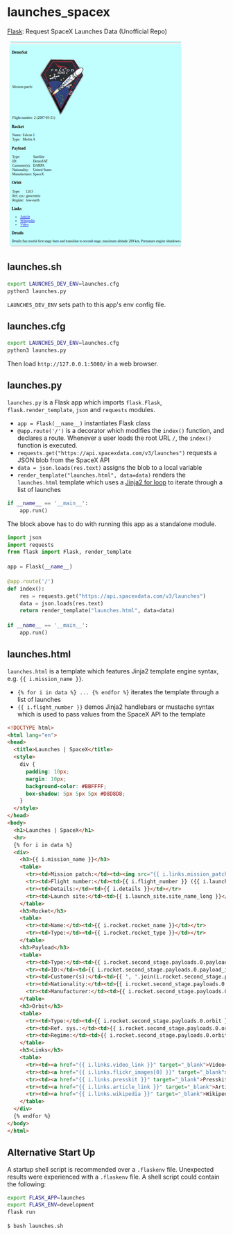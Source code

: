 # launches_spacex
[Flask](https://pypi.org/project/Flask/): Request SpaceX Launches Data (Unofficial Repo)

![capture]

## launches.sh

```bash
export LAUNCHES_DEV_ENV=launches.cfg
python3 launches.py
```
`LAUNCHES_DEV_ENV` sets path to this app's env config file.

## launches.cfg

```bash
export LAUNCHES_DEV_ENV=launches.cfg
python3 launches.py
```

Then load `http://127.0.0.1:5000/` in a web browser.

## launches.py

`launches.py` is a Flask app which imports `flask.Flask`, `flask.render_template`, `json` and `requests` modules.

 - `app = Flask(__name__)` instantiates Flask class
 - `@app.route('/')` is a decorator which modifies the `index()` function, and declares a route. Whenever a user loads the root URL `/`, the `index()` function is executed.
 - `requests.get("https://api.spacexdata.com/v3/launches")` requests a JSON blob from the SpaceX API
 - `data = json.loads(res.text)` assigns the blob to a local variable
 - `render_template("launches.html", data=data)` renders the `launches.html` template which uses a [Jinja2 for loop](http://jinja.pocoo.org/docs/2.10/templates/#for) to iterate through a list of launches

```py
if __name__ == '__main__':
    app.run()
```

The block above has to do with running this app as a standalone module.

```py
import json
import requests
from flask import Flask, render_template

app = Flask(__name__)

@app.route('/')
def index():
    res = requests.get("https://api.spacexdata.com/v3/launches")
    data = json.loads(res.text)
    return render_template("launches.html", data=data)

if __name__ == '__main__':
    app.run()
```

## launches.html

`launches.html` is a template which features Jinja2 template engine syntax, e.g. `{{ i.mission_name }}`.

 - `{% for i in data %} ... {% endfor %}` iterates the template through a list of launches
 - `{{ i.flight_number }}` demos Jinja2 handlebars or mustache syntax which is used to pass values from the SpaceX API to the template

```html
<!DOCTYPE html>
<html lang="en">
<head>
  <title>Launches | SpaceX</title>
  <style>
    div {
      padding: 10px;
      margin: 10px;
      background-color: #BBFFFF;
      box-shadow: 5px 5px 5px #D8D8D8;
    }
  </style>
</head>
<body>
  <h1>Launches | SpaceX</h1>
  <hr>
  {% for i in data %}
  <div>
    <h3>{{ i.mission_name }}</h3>
    <table>
      <tr><td>Mission patch:</td><td><img src="{{ i.links.mission_patch_small }}"></td></tr>
      <tr><td>Flight number:</td><td>{{ i.flight_number }} ({{ i.launch_date_local[0:10] }})</td></tr>
      <tr><td>Details:</td><td>{{ i.details }}</td></tr>
      <tr><td>Launch site:</td><td>{{ i.launch_site.site_name_long }}</td></tr>
    </table>
    <h3>Rocket</h3>
    <table>
      <tr><td>Name:</td><td>{{ i.rocket.rocket_name }}</td></tr>
      <tr><td>Type:</td><td>{{ i.rocket.rocket_type }}</td></tr>
    </table>
    <h3>Payload</h3>
    <table>
      <tr><td>Type:</td><td>{{ i.rocket.second_stage.payloads.0.payload_type }}</td></tr>
      <tr><td>ID:</td><td>{{ i.rocket.second_stage.payloads.0.payload_id }}</td></tr>
      <tr><td>Customer(s):</td><td>{{ ', '.join(i.rocket.second_stage.payloads.0.customers) }}</td></tr>
      <tr><td>Nationality:</td><td>{{ i.rocket.second_stage.payloads.0.nationality }}</td></tr>
      <tr><td>Manufacturer:</td><td>{{ i.rocket.second_stage.payloads.0.manufacturer }}</td></tr>
    </table>
    <h3>Orbit</h3>
    <table>
      <tr><td>Type:</td><td>{{ i.rocket.second_stage.payloads.0.orbit }}</td></tr>
      <tr><td>Ref. sys.:</td><td>{{ i.rocket.second_stage.payloads.0.orbit_params.reference_system }}</td></tr>
      <tr><td>Regime:</td><td>{{ i.rocket.second_stage.payloads.0.orbit_params.regime }}</td></tr>
    </table>
    <h3>Links</h3>
    <table>
      <tr><td><a href="{{ i.links.video_link }}" target="_blank">Video</a></td></tr>
      <tr><td><a href="{{ i.links.flickr_images[0] }}" target="_blank">Image</a></td></tr>
      <tr><td><a href="{{ i.links.presskit }}" target="_blank">Presskit [PDF]</a></td></tr>
      <tr><td><a href="{{ i.links.article_link }}" target="_blank">Article</a></td></tr>
      <tr><td><a href="{{ i.links.wikipedia }}" target="_blank">Wikipedia</a></td></tr>
    </table>
  </div>
  {% endfor %}
</body>
</html>
```

## Alternative Start Up

A startup shell script is recommended over a `.flaskenv` file. Unexpected results were experienced with a `.flaskenv` file. A shell script could contain the following:

```sh
export FLASK_APP=launches
export FLASK_ENV=development
flask run
```

`$ bash launches.sh`

[capture]: https://github.com/nick3499/launches_spacex/blob/master/screen_capture.png
